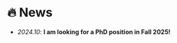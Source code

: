 # 🔥 News
<!--
- *2024.03*: 🎉 Two papers are accepted by ICLR 2024
-->
- *2024.10*: **I am looking for a PhD position in Fall 2025!**
